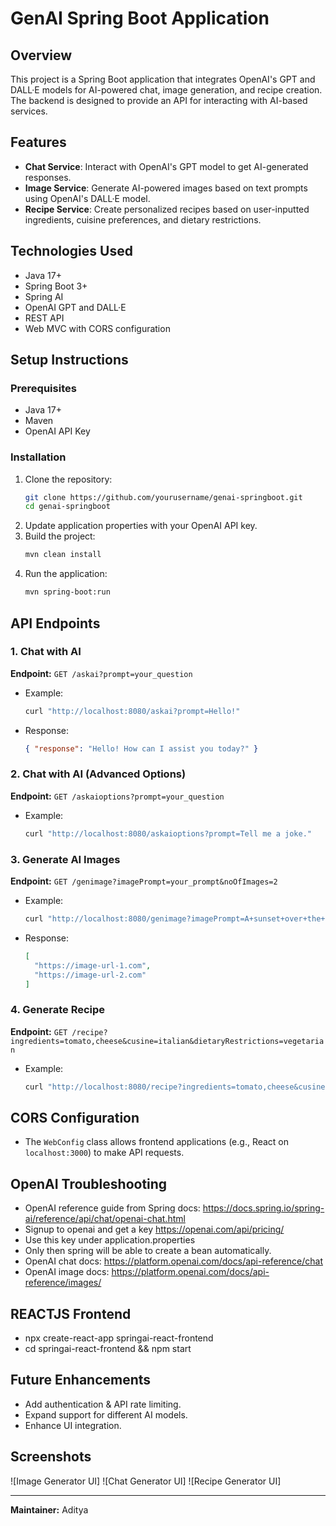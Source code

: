 # GenAI Spring Boot Application

## Overview
This project is a Spring Boot application that integrates OpenAI's GPT and DALL·E models for AI-powered chat, image generation, and recipe creation. The backend is designed to provide an API for interacting with AI-based services.

## Features
- **Chat Service**: Interact with OpenAI's GPT model to get AI-generated responses.
- **Image Service**: Generate AI-powered images based on text prompts using OpenAI's DALL·E model.
- **Recipe Service**: Create personalized recipes based on user-inputted ingredients, cuisine preferences, and dietary restrictions.

## Technologies Used
- Java 17+
- Spring Boot 3+
- Spring AI
- OpenAI GPT and DALL·E
- REST API
- Web MVC with CORS configuration

## Setup Instructions
### Prerequisites
- Java 17+
- Maven
- OpenAI API Key

### Installation
1. Clone the repository:
   ```sh
   git clone https://github.com/yourusername/genai-springboot.git
   cd genai-springboot
   ```
2. Update application properties with your OpenAI API key.
3. Build the project:
   ```sh
   mvn clean install
   ```
4. Run the application:
   ```sh
   mvn spring-boot:run
   ```

## API Endpoints
### 1. Chat with AI
**Endpoint:** `GET /askai?prompt=your_question`
- Example:
  ```sh
  curl "http://localhost:8080/askai?prompt=Hello!"
  ```
- Response:
  ```json
  { "response": "Hello! How can I assist you today?" }
  ```

### 2. Chat with AI (Advanced Options)
**Endpoint:** `GET /askaioptions?prompt=your_question`
- Example:
  ```sh
  curl "http://localhost:8080/askaioptions?prompt=Tell me a joke."
  ```

### 3. Generate AI Images
**Endpoint:** `GET /genimage?imagePrompt=your_prompt&noOfImages=2`
- Example:
  ```sh
  curl "http://localhost:8080/genimage?imagePrompt=A+sunset+over+the+mountains&noOfImages=2"
  ```
- Response:
  ```json
  [
    "https://image-url-1.com",
    "https://image-url-2.com"
  ]
  ```

### 4. Generate Recipe
**Endpoint:** `GET /recipe?ingredients=tomato,cheese&cusine=italian&dietaryRestrictions=vegetarian`
- Example:
  ```sh
  curl "http://localhost:8080/recipe?ingredients=tomato,cheese&cusine=italian&dietaryRestrictions=vegetarian"
  ```

## CORS Configuration
- The `WebConfig` class allows frontend applications (e.g., React on `localhost:3000`) to make API requests.

## OpenAI Troubleshooting
- OpenAI reference guide from Spring docs: https://docs.spring.io/spring-ai/reference/api/chat/openai-chat.html
- Signup to openai and get a key https://openai.com/api/pricing/
- Use this key under application.properties
- Only then spring will be able to create a bean automatically.
- OpenAI chat docs: https://platform.openai.com/docs/api-reference/chat
- OpenAI image docs: https://platform.openai.com/docs/api-reference/images/

## REACTJS Frontend
- npx create-react-app springai-react-frontend
- cd springai-react-frontend && npm start

## Future Enhancements
- Add authentication & API rate limiting.
- Expand support for different AI models.
- Enhance UI integration.

## Screenshots
![Image Generator UI]
![Chat Generator UI]
![Recipe Generator UI]

---
**Maintainer:** Aditya